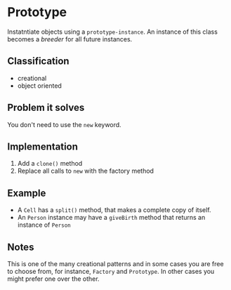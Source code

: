 # Prototype

Instatntiate objects using a `prototype-instance`. An instance of this
class becomes a _breeder_ for all future instances.

## Classification

*   creational
*   object oriented

## Problem it solves

You don't need to use the `new` keyword.

## Implementation

1.  Add a `clone()` method
2.  Replace all calls to `new` with the factory method

## Example

*   A `Cell` has a `split()` method, that makes a complete copy of itself.
*   An `Person` instance may have a `giveBirth` method that returns an instance of `Person`

## Notes

This is one of the many creational patterns and in some cases you are free
to choose from, for instance, `Factory` and `Prototype`. In other cases
you might prefer one over the other.
